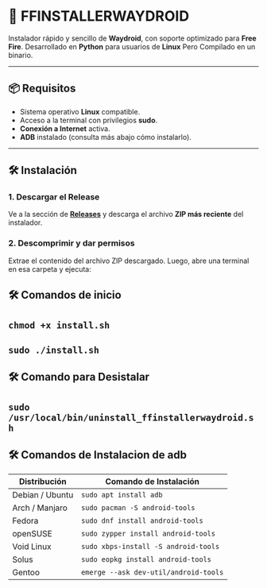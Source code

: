 # 🚀 FFINSTALLERWAYDROID

Instalador rápido y sencillo de **Waydroid**, con soporte optimizado para **Free Fire**.
Desarrollado en **Python** para usuarios de **Linux** Pero Compilado en un binario.

---

## 📦 Requisitos

- Sistema operativo **Linux** compatible.
- Acceso a la terminal con privilegios **sudo**.
- **Conexión a Internet** activa.
- **ADB** instalado (consulta más abajo cómo instalarlo).

---

## 🛠️ Instalación

### 1. Descargar el Release

Ve a la sección de **[Releases](https://github.com/aprendeconsthip/ffinstallerwaydroid/releases)** y descarga el archivo **ZIP más reciente** del instalador.

### 2. Descomprimir y dar permisos

Extrae el contenido del archivo ZIP descargado. Luego, abre una terminal en esa carpeta y ejecuta:

## 🛠️ Comandos de inicio

## `chmod +x install.sh`

## `sudo ./install.sh`



## 🛠️ Comando para Desistalar

## `sudo /usr/local/bin/uninstall_ffinstallerwaydroid.sh`



## 🛠️ Comandos de Instalacion de adb
| Distribución    | Comando de Instalación                          |
|-----------------|-------------------------------------------------|
| Debian / Ubuntu | `sudo apt install adb`                         |
| Arch / Manjaro  | `sudo pacman -S android-tools`                 |
| Fedora          | `sudo dnf install android-tools`               |
| openSUSE        | `sudo zypper install android-tools`            |
| Void Linux      | `sudo xbps-install -S android-tools`           |
| Solus           | `sudo eopkg install android-tools`             |
| Gentoo          | `emerge --ask dev-util/android-tools`          |

